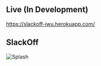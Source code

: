 ## Live (In Development)
https://slackoff-jwu.herokuapp.com/
## SlackOff


![Splash](http://res.cloudinary.com/dbtepon6n/image/upload/v1522292416/Slack_Profile.png)
